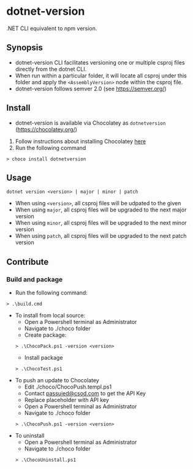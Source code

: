 # dotnet-version
.NET CLI equivalent to npm version.

## Synopsis
- dotnet-version CLI facilitates versioning one or multiple csproj files directly from the dotnet CLI.
- When run within a particular folder, it will locate all csproj under this folder and apply the `<AssemblyVersion>` node within the csproj file.
- dotnet-version follows semver 2.0 (see https://semver.org/)

## Install
- dotnet-version is available via Chocolatey as `dotnetversion` (https://chocolatey.org/)
1. Follow instructions about installing Chocolatey [here](https://chocolatey.org/install)
2. Run the following command
```
> choco install dotnetversion
```

## Usage
```
dotnet version <version> | major | minor | patch
```
- When using `<version>`, all csproj files will be udpated to the given <version>
- When using `major`, all csproj files will be upgraded to the next major version
- When using `minor`, all csproj files will be upgraded to the next minor version
- When using `patch`, all csproj files will be upgraded to the next patch version

## Contribute
### Build and package
- Run the following command:
```
> .\build.cmd
```
- To install from local source:
  - Open a Powershell terminal as Administrator
  - Navigate to ./choco folder
  - Create package:
  ```
  > .\ChocoPack.ps1 -version <version>
  ```
  - Install package
  ```
  > .\ChocoTest.ps1
  ```
- To push an update to Chocolatey
  - Edit ./choco/ChocoPush.templ.ps1
  - Contact passuied@csod.com to get the API Key
  - Replace placeholder with API key
  - Open a Powershell terminal as Administrator
  - Navigate to ./choco folder
  ```
  > .\ChocoPush.ps1 -version <version>
  ```
- To uninstall
  - Open a Powershell terminal as Administrator
  - Navigate to ./choco folder
  ```
  > .\ChocoUninstall.ps1
  ```
  
